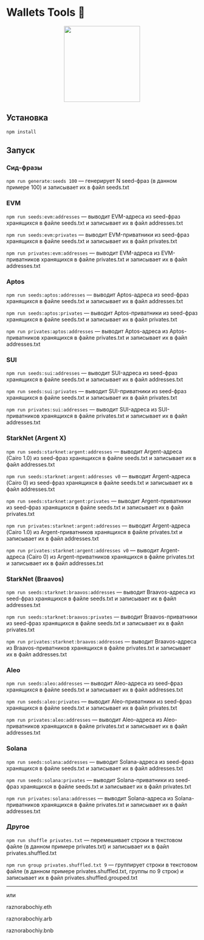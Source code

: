 # Wallets Tools 💎

<p align="center">
<img src="https://raw.githubusercontent.com/Tarikul-Islam-Anik/Telegram-Animated-Emojis/main/Objects/Gem%20Stone.webp" width="200" />
</p>

## Установка

```
npm install
```

## Запуск

### Сид-фразы

`npm run generate:seeds 100` — генерирует N seed-фраз (в данном примере 100) и
записывает их в файл seeds.txt

### EVM

`npm run seeds:evm:addresses` — выводит EVM-адреса из seed-фраз хранящихся в
файле seeds.txt и записывает их в файл addresses.txt

`npm run seeds:evm:privates` — выводит EVM-приватники из seed-фраз хранящихся в
файле seeds.txt и записывает их в файл privates.txt

`npm run privates:evm:addresses` — выводит EVM-адреса из EVM-приватников
хранящихся в файле privates.txt и записывает их в файл addresses.txt

### Aptos

`npm run seeds:aptos:addresses` — выводит Aptos-адреса из seed-фраз хранящихся в
файле seeds.txt и записывает их в файл addresses.txt

`npm run seeds:aptos:privates` — выводит Aptos-приватники из seed-фраз
хранящихся в файле seeds.txt и записывает их в файл privates.txt

`npm run privates:aptos:addresses` — выводит Aptos-адреса из Aptos-приватников
хранящихся в файле privates.txt и записывает их в файл addresses.txt

### SUI

`npm run seeds:sui:addresses` — выводит SUI-адреса из seed-фраз хранящихся в
файле seeds.txt и записывает их в файл addresses.txt

`npm run seeds:sui:privates` — выводит SUI-приватники из seed-фраз хранящихся в
файле seeds.txt и записывает их в файл privates.txt

`npm run privates:sui:addresses` — выводит SUI-адреса из SUI-приватников
хранящихся в файле privates.txt и записывает их в файл addresses.txt

### StarkNet (Argent X)

`npm run seeds:starknet:argent:addresses` — выводит Argent-адреса (Cairo 1.0) из
seed-фраз хранящихся в файле seeds.txt и записывает их в файл addresses.txt

`npm run seeds:starknet:argent:addresses v0` — выводит Argent-адреса (Cairo 0)
из seed-фраз хранящихся в файле seeds.txt и записывает их в файл addresses.txt

`npm run seeds:starknet:argent:privates` — выводит Argent-приватники из
seed-фраз хранящихся в файле seeds.txt и записывает их в файл privates.txt

`npm run privates:starknet:argent:addresses` — выводит Argent-адреса (Cairo 1.0)
из Argent-приватников хранящихся в файле privates.txt и записывает их в файл
addresses.txt

`npm run privates:starknet:argent:addresses v0` — выводит Argent-адреса
(Cairo 0) из Argent-приватников хранящихся в файле privates.txt и записывает их
в файл addresses.txt

### StarkNet (Braavos)

`npm run seeds:starknet:braavos:addresses` — выводит Braavos-адреса из seed-фраз
хранящихся в файле seeds.txt и записывает их в файл addresses.txt

`npm run seeds:starknet:braavos:privates` — выводит Braavos-приватники из
seed-фраз хранящихся в файле seeds.txt и записывает их в файл privates.txt

`npm run privates:starknet:braavos:addresses` — выводит Braavos-адреса из
Braavos-приватников хранящихся в файле privates.txt и записывает их в файл
addresses.txt

### Aleo

`npm run seeds:aleo:addresses` — выводит Aleo-адреса из seed-фраз хранящихся в
файле seeds.txt и записывает их в файл addresses.txt

`npm run seeds:aleo:privates` — выводит Aleo-приватники из seed-фраз хранящихся
в файле seeds.txt и записывает их в файл privates.txt

`npm run privates:aleo:addresses` — выводит Aleo-адреса из Aleo-приватников
хранящихся в файле privates.txt и записывает их в файл addresses.txt

### Solana

`npm run seeds:solana:addresses` — выводит Solana-адреса из seed-фраз хранящихся
в файле seeds.txt и записывает их в файл addresses.txt

`npm run seeds:solana:privates` — выводит Solana-приватники из seed-фраз
хранящихся в файле seeds.txt и записывает их в файл privates.txt

`npm run privates:solana:addresses` — выводит Solana-адреса из
Solana-приватников хранящихся в файле privates.txt и записывает их в файл
addresses.txt

### Другое

`npm run shuffle privates.txt` — перемешивает строки в текстовом файле (в данном
примере privates.txt) и записывает их в файл privates.shuffled.txt

`npm run group privates.shuffled.txt 9` — группирует строки в текстовом файле (в
данном примере privates.shuffled.txt, группы по 9 строк) и записывает их в файл
privates.shuffled.grouped.txt

---

или

raznorabochiy.eth

raznorabochiy.arb

raznorabochiy.bnb
